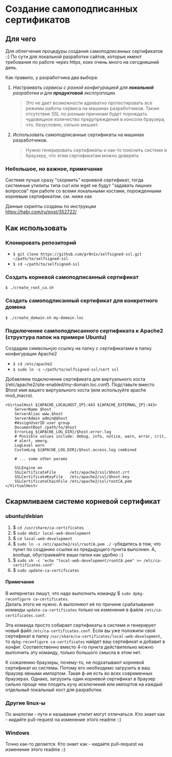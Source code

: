 # Создание самоподписанных сертификатов

## Для чего
Для облегчения процедуры создания самоподписанных сертификатов ::)
По сути для локальной разработки сайтов, которые имеют требования по работе через https, коих очень много на сегодняшний день.

Как правило, у разработчика два выбора:
1. *Настраивать сервисы с разной конфигурацией для **локальной** разработки и для **продуктовой** эксплуатации.*
	> Это не дает возможности адекватно протестировать все режимы работы сервиса на машинах разработчиков. Также отсутствие SSL по *разным* причинам будет порождать чудовищное количество предупреждений в консоли браузера, что, безусловно, сильно мешает.
2. Использовать самоподписанные сертификаты на машинах разработчиков.
	> Нужно генерировать сертификаты и как-то пояснить системе и браузеру, что этим сертификатам можно доверять

### Небольшое, но важное, примечание
Системе лучше сразу "скормить" корневой сертификат, тогда системные утилиты типа curl или wget не будут "задавать лишних вопросов" при работе со всеми локальными хостами, порожденными корневым сертификатом. см. ниже как

Данные скрипты созданы по инструкции  
https://habr.com/ru/post/352722/

## Как использовать
### Клонировать репозиторий
- `$ git clone https://github.com/pr0n1x/selfsigned-ssl.git ~/path/to/selfsigned-ssl`
- `$ cd ~/path/to/selfsigned-ssl`

### Создать корневой самоподписанный сертификат  
`$ ./create_root_ca.sh`

### Создать самоподписанный сертификат для конкретного домена  
`$ ./create_domain.sh my-domain.loc`


### Подключение сампоподписанного сертификата к Apache2 (структура папок на примере Ubuntu)

Создадим символьную ссылку на папку с сертификатами в папку конфигурации Apache2  
- `$ cd /etc/apache2`
- `$ sudo ln -s ~/path/to/selfsigned-ssl/cert ssl`

Добавляем подключение сертификата для виртуального хоста (/etc/apache2/site-enabled/my-domain.loc.conf).
Подставьте вместо $host имя вашего виртуального хоста (или используйте apache mod_macro).  
```
<VirtualHost ${APACHE_LOCALHOST_IP}:443 ${APACHE_EXTERNAL_IP}:443>
	ServerName $host
	ServerAlias www.$host
	ServerAdmin admin@$host
	#AssignUserID user group
	DocumentRoot /path/to/$host
	ErrorLog ${APACHE_LOG_DIR}/$host.error.log
	# Possible values include: debug, info, notice, warn, error, crit,
	# alert, emerg.
	LogLevel warn
	CustomLog ${APACHE_LOG_DIR}/$host.access.log combined
	
	# ... some other params
	
	SSLEngine on
	SSLCertificateFile      /etc/apache2/ssl/$host.crt
	SSLCertificateKeyFile   /etc/apache2/ssl/$host.key
	SSLCertificateChainFile /etc/apache2/ssl/rootCA.pem
</VirtualHost>
```

## Скармливаем системе корневой сертификат

### ubuntu/debian
1. $ `cd /usr/share/ca-certificates`
2. $ `sudo mkdir local-web-development`
3. $ `cd local-web-development`
4. $ `sudo ln -s /etc/apache2/ssl/rootCA.pem ./` -убедитесь в том, что пункт по созданию ссылки из предыдущего пункта выполнен. А, вообще, обустраивайте ваши папки как удобно ::)
4. $ `sudo sh -c 'echo "local-web-development/rootCA.pem" >> /etc/ca-certificates.conf'`
5. $ `sudo update-ca-certificates`

#### **Примечание**
В интернетах пишут, что надо выполнить команду $ `sudo dpkg-reconfigure ca-certificates`.  
Делать этого не нужно. А выполняют её по причине срабатывания команды `update-ca-certificates` только на изменения в файле `/etc/ca-certificates.conf`.

 Эта команда просто собирает сертификаты в системе и генерирует новый файл `/etc/ca-certificates.conf`. Если вы уже положили свой сертификат в папку `/usr/share/ca-certificates/local-web-development`, то `dpkg-reconfigure ca-certificates` найдет ваш сертификат и добавит в конфиг. Соответственно вместо 4-го пункта действительно можно выполнить эту команду, только большого смысла в этом нет.

 К сожалению браузеры, почему-то, не подхатывают корневой сертификат из системы. Потому его необходимо загрузить в ваш браузер явными импортом. Такая ф-ия есть во всех современных браузерах. Однако, загрузить один корневой сертификат в браузер сильно проще чем плодить кучу исключений или импортов на каждый отдельный локальный хост для разработки.

 ### Другие linux-ы
 По аналогии - пути и называния утилит могут отличаться. Кто знает как - кидайте pull-request на изменение этого readme ::)

 ### Windows
 Точно как-то делается. Кто знает как - кидайте pull-request на изменение этого readme ::)

